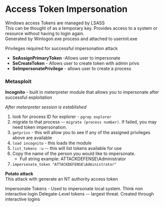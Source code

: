 # Access Token Impersonation

Windows access Tokens are managed by LSASS  
This can be thought of as a temporary key. Provides access to a system or resource without having to login again.  
Generated by Winlogon.exe process and attached to userinit.exe  

Privileges required for successful impersonation attack
- **SeAssignPrimaryToken** -Allows user to impersonate
- **SeCreateToken** - Allows user to create token with admin privs
- **SeImpersonatePrivilege** - allows user to create a process

### Metasploit
**Incognito** - built in meterpreter module that allows you to impersonate after successful exploitation

_After meterpreter session is established_  
1. look for process ID for explorer - ```pgrep explorer```
2. migrate to that process -- ```migrate (process number)```. If failed, you may need token impersonation.
3. ```getprivs``` - this will allow you to see if any of the assigned privileges above are available
4. ```load incognito``` - this loads the module
5. ```list_tokens -u``` -- this will list tokens available for use
6. Copy the name of the person you would like to impersonate.
   - Full string example: ATTACKDEFENSE\Administrator
7. ```impersonate_token "ATTACKDEFENSE\Administrator"```

**Potato attack**  
This attack with generate an NT authority access token  

Impersonate Tokens - Used to impersonate local system. Think non interactive login
Delegate-Level tokens -- largest threat. Created through interactive logins
